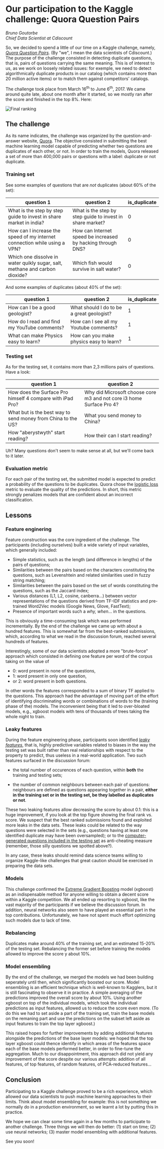 # Our participation to the Kaggle challenge: Quora Question Pairs

_Bruno Goutorbe_<br>
_Chief Data Scientist at Cdiscount_

So, we decided to spend a little of our time on a Kaggle challenge, 
namely, [_Quora Question Pairs_](https://www.kaggle.com/c/quora-question-pairs).
(By "we", I mean the data scientists of Cdiscount.) 
The purpose of the
challenge consisted in detecting duplicate questions, that is, pairs 
of questions carrying the same meaning. This is of interest
to us, as we work on loosely related issues: for exemple, 
we need to detect algorithmically duplicate products in our catalog
(which contains more than 20 million active items) or to match them
against competitors' catalogs.

The challenge took place from March 16<sup>th</sup> to June 
6<sup>th</sup>, 2017. We came around quite late, 
about one month after it started, so we mostly ran after the score and
finished in the top 8%. Here:
 
![](../images/DataScience/kaggle-quora-final-ranking.png "Final ranking")

## The challenge

As its name indicates, the challenge was organized by the 
question-and-answer website, [Quora](https://www.quora.com/).
The objective consisted in submitting the best machine learning model
capable of predicting whether two questions are duplicates of each other,
or not. In order to train the models, Quora released a set of more than
400,000 pairs or questions with a label: duplicate or not duplicate.

### Training set

See some examples of questions that are _not_ duplicates (about 60% of the set):

question 1 | question 2 | is_duplicate
-----------|------------|------------
What is the step by step guide to invest in share market in india? | What is the step by step guide to invest in share market? | 0
How can I increase the speed of my internet connection while using a VPN? | How can Internet speed be increased by hacking through DNS? | 0
Which one dissolve in water quikly sugar, salt, methane and carbon dioxide? | Which fish would survive in salt water? | 0

And some examples of duplicates (about 40% of the set):

question 1 | question 2 | is_duplicate
-----------|------------|------------
How can I be a good geologist? | What should I do to be a great geologist? | 1
How do I read and find my YouTube comments? | How can I see all my Youtube comments? | 1
What can make Physics easy to learn? | How can you make physics easy to learn? | 1

### Testing set

As for the testing set, it contains more than 2,3 millions pairs of 
questions. Have a look:

question 1 | question 2
-----------|-----------
How does the Surface Pro himself 4 compare with iPad Pro? | Why did Microsoft choose core m3 and not core i3 home Surface Pro 4?
What but is the best way to send money from China to the US? | What you send money to China?
How "aberystwyth" start reading? | How their can I start reading?

Uh? Many questions don't seem to make sense at all, but
we'll come back to it later.

### Evaluation metric

For each pair of the testing set, the submitted model is expected to
predict a probability of the questions to be duplicates.
Quora chose the [logistic loss](http://scikit-learn.org/stable/modules/generated/sklearn.metrics.log_loss.html)
metric to evaluate the quality of the predictions. In short, this metric
strongly penalizes models that are confident about an incorrect
classification.

## Lessons

### Feature enginering

Feature construction was the core ingredient of the challenge. The participants
(including ourselves) built a wide variety of input variables, which generally 
included:
- Simple statistics, such as the length (and difference in lengths) of the 
pairs of questions;
- Similarities between the pairs based on the characters constituting the questions,
such as Levenshtein and related similarities used in fuzzy string matching;
- Similarities between the pairs based on the set of words constituting the 
questions, such as the Jaccard index;
- Various distances (L1, L2, cosine, canberra...) between vector representations
of the questions derived from TF-IDF statistics and pre-trained Word2Vec models 
(Google News, Glove, FastText);
- Presence of important words such a _why, when_... in the questions.

This is obviously a time-consuming task which was performed incrementally. 
By the end of the challenge we came up with about a hundred features. This is
somewhat far from the best-ranked submissions, which, according to what we
read in the discussion forum, reached several hundreds of features.

Interestingly, some of our data scientists adopted a more "brute-force" approach
which consisted in defining one feature per word of the corpus taking on the
value of 
- 0: word present in none of the questions, 
- 1: word present in only one question, 
- or 2: word present in both questions.

In other words the features corresponded to a sum of binary TF applied to the
questions. This approach had the advantage of moving part of the effort of
identifying discriminating words or combinations of words to the (training phase
of the) models. The inconvenient being that it led to over-bloated models,
e.g., xgboost models with tens of thousands of trees taking the whole night
to train.
  
### Leaky features

During the feature engineering phase, participants soon identified
[_leaky features_](https://www.kaggle.com/wiki/Leakage), that is, highly
predictive variables related to biases in the way the testing set was built
rather than real relationships with respect to the property to predict, thus
useless in a real-world application. Two such features surfaced in the discussion
forum:

- the total number of occurences of each question, within __both__ 
the training and testing sets;

- the number of common neighbours between each pair of questions:
neighbours are defined as questions appearing together in a
pair, __either in the training set or in the testing set, be they
labelled as duplicates or not__.

These two leaking features allow decreasing the score by about 0.1:
this is a huge improvement, if you look at the top figure showing
the final rank vs. score. We suspect that the best ranked submissions
found and exploited more leaks in the data sets. These leaks could
be related to the way questions were selected in the sets (e.g.,
questions having at least one identified duplicate may have been
oversampled); or to the [computer-generated questions included
in the testing set](https://www.kaggle.com/c/quora-question-pairs/data)
as anti-cheating measure (remember, those silly questions
we spotted above?).

In any case, these leaks should remind data science teams willing
to organize Kaggle-like challenges that great caution should be
exercised in preparing the data sets.
  
### Models

This challenge confirmed the 
[Extreme Gradient Boosting](http://xgboost.readthedocs.io/en/latest/)
model (xgboost) as an indispensable method for anyone willing to obtain a 
decent score within a Kaggle competition. We all ended up resorting
to xgboost, like the vast majority of the participants if we believe
the discussion forum. In addition, neural networks also seem to
have played an essential part in the top contributions.
Unfortunately, we have not spent much effort optimizing such models 
due to lack of time.
  
### Rebalancing

Duplicates make around 40% of the training set, and an estimated
15-20% of the testing set. Rebalancing the former set before
training the models allowed to improve the score y about 10%.

### Model ensembling

By the end of the challenge, we merged the models we had been
building seperately until then, which significantly boosted 
our score. Model ensembling is an efficient technique which is
well-known to Kagglers, but it is still fascinating to observe
it in practice. A simple averaging of the predictions improved
the overall score by about 10%. Using another xgboost on top
of the individual models, which took the individual predictions
as input features, allowed us to reduce the score even more.
(To do this we had to set aside a part of the training set,
train the base models on the remaning part and use the predictions
on the subset left aside as input features to train the
top layer xgboost.)

This raised hopes for further
improvements by adding additional features alongside the
predictions of the base layer models: we hoped that the top layer
xgboost could thence identify in which areas of the features space
each of the base models performed better, in order to fine-tune
the aggregation. Much to our disappointment, this approach did not
yield any improvement of the score despite our various attempts:
addition of all features, of top features, of random features,
of PCA-reduced features...

## Conclusion

Participating to a Kaggle challenge proved to be a rich experience,
which allowed our data scientists to push machine learning 
approaches to their limits. Think about model ensembling for
example: this is not something we normally do in a production
environment, so we learnt a lot by putting this in practice.

We hope we can clear some time again in a few months to participate
to another challenge. Three things we will then do better: (1)
start on time; (2) use neural networks; (3) master model ensembling
with additional features.

See you soon!